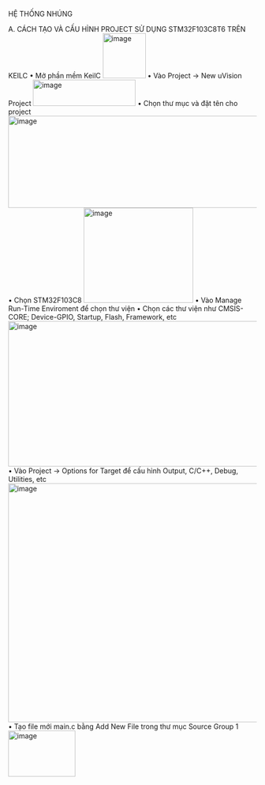 HỆ THỐNG NHÚNG

A. CÁCH TẠO VÀ CẤU HÌNH PROJECT SỬ DỤNG STM32F103C8T6 TRÊN KEILC
• Mở phần mềm KeilC
<img width="87" height="91" alt="image" src="https://github.com/user-attachments/assets/124b9dca-d973-4880-ac1a-6d469db58b17" />
• Vào Project -> New uVision Project
<img width="208" height="53" alt="image" src="https://github.com/user-attachments/assets/2b0148c8-27cc-4148-8d25-290698cdcce6" />
• Chọn thư mục và đặt tên cho project
<img width="598" height="186" alt="image" src="https://github.com/user-attachments/assets/0f2024e2-6552-43cd-80ee-84565ce15e03" />
• Chọn STM32F103C8
<img width="222" height="192" alt="image" src="https://github.com/user-attachments/assets/c23bccef-f0c2-4388-b908-413474651e72" />
• Vào Manage Run-Time Enviroment để chọn thư viện
• Chọn các thư viện như CMSIS-CORE; Device-GPIO, Startup, Flash, Framework, etc
<img width="626" height="294" alt="image" src="https://github.com/user-attachments/assets/b450a395-3244-4e14-b083-061240448d87" />
• Vào Project -> Options for Target để cấu hình Output, C/C++, Debug, Utilities, etc
<img width="608" height="483" alt="image" src="https://github.com/user-attachments/assets/177c5f1e-2074-4ce1-b581-8a97950f24a1" />
• Tạo file mới main.c bằng Add New File trong thư mục Source Group 1
<img width="136" height="93" alt="image" src="https://github.com/user-attachments/assets/8e629d24-65ce-49cb-8368-6b71fa0baf39" />






